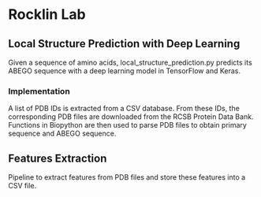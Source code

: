 # Rocklin Lab 
## Local Structure Prediction with Deep Learning
Given a sequence of amino acids, local_structure_prediction.py predicts its ABEGO sequence with a deep learning model in TensorFlow and Keras. 
### Implementation
A list of PDB IDs is extracted from a CSV database. From these IDs, the corresponding PDB files are downloaded from the RCSB Protein Data Bank. Functions in Biopython are then used to parse PDB files to obtain primary sequence and ABEGO sequence. 

## Features Extraction 
Pipeline to extract features from PDB files and store these features into a CSV file. 

